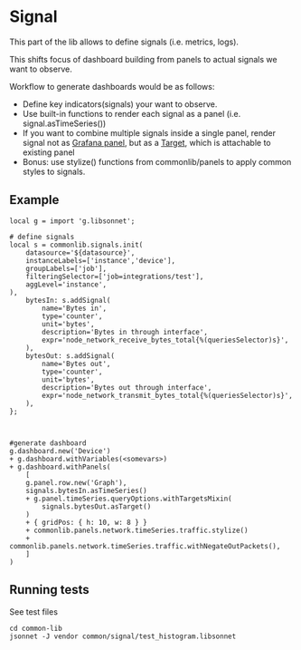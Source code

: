 # Signal

This part of the lib allows to define signals (i.e. metrics, logs). 

This shifts focus of dashboard building from panels to actual signals we want to observe.

Workflow to generate dashboards would be as follows:
- Define key indicators(signals) your want to observe.
- Use built-in functions to render each signal as a panel (i.e. signal.asTimeSeries())
- If you want to combine multiple signals inside a single panel, render signal not as [Grafana panel](https://grafana.github.io/grafonnet/API/panel/index.html), but as a [Target](https://grafana.github.io/grafonnet/API/panel/timeSeries/index.html#fn-queryoptionswithtargets), which is attachable to existing panel
- Bonus: use stylize() functions from commonlib/panels to apply common styles to signals.

## Example




```
local g = import 'g.libsonnet';

# define signals
local s = commonlib.signals.init(
    datasource='${datasource}',
    instanceLabels=['instance','device'],
    groupLabels=['job'],
    filteringSelector=['job=integrations/test'],
    aggLevel='instance',
),
    bytesIn: s.addSignal(
        name='Bytes in',
        type='counter',
        unit='bytes',
        description='Bytes in through interface',
        expr='node_network_receive_bytes_total{%(queriesSelector)s}',
    ),
    bytesOut: s.addSignal(
        name='Bytes out',
        type='counter',
        unit='bytes',
        description='Bytes out through interface',
        expr='node_network_transmit_bytes_total{%(queriesSelector)s}',
    ),
};



#generate dashboard
g.dashboard.new('Device')
+ g.dashboard.withVariables(<somevars>)
+ g.dashboard.withPanels(
    [
    g.panel.row.new('Graph'),
    signals.bytesIn.asTimeSeries()
    + g.panel.timeSeries.queryOptions.withTargetsMixin(
        signals.bytesOut.asTarget()
    )
    + { gridPos: { h: 10, w: 8 } }
    + commonlib.panels.network.timeSeries.traffic.stylize()
    + commonlib.panels.network.timeSeries.traffic.withNegateOutPackets(),
    ]
)
```

## Running tests
See test files
```
cd common-lib
jsonnet -J vendor common/signal/test_histogram.libsonnet 
```